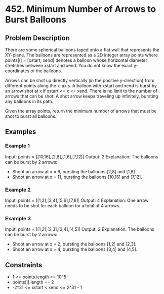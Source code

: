 # 452. Minimum Number of Arrows to Burst Balloons

## Problem Description

There are some spherical balloons taped onto a flat wall that represents the XY-plane. The balloons are represented as a 2D integer array points where points[i] = [xstart, xend] denotes a balloon whose horizontal diameter stretches between xstart and xend. You do not know the exact y-coordinates of the balloons.

Arrows can be shot up directly vertically (in the positive y-direction) from different points along the x-axis. A balloon with xstart and xend is burst by an arrow shot at x if xstart <= x <= xend. There is no limit to the number of arrows that can be shot. A shot arrow keeps traveling up infinitely, bursting any balloons in its path.

Given the array points, return the minimum number of arrows that must be shot to burst all balloons.

## Examples

### Example 1

Input: points = [[10,16],[2,8],[1,6],[7,12]]
Output: 2
Explanation: The balloons can be burst by 2 arrows:

- Shoot an arrow at x = 6, bursting the balloons [2,8] and [1,6].
- Shoot an arrow at x = 11, bursting the balloons [10,16] and [7,12].

### Example 2

Input: points = [[1,2],[3,4],[5,6],[7,8]]
Output: 4
Explanation: One arrow needs to be shot for each balloon for a total of 4 arrows.

### Example 3

Input: points = [[1,2],[2,3],[3,4],[4,5]]
Output: 2
Explanation: The balloons can be burst by 2 arrows:

- Shoot an arrow at x = 2, bursting the balloons [1,2] and [2,3].
- Shoot an arrow at x = 4, bursting the balloons [3,4] and [4,5].

## Constraints

- 1 <= points.length <= 10^5
- points[i].length == 2
- -2^31 <= xstart < xend <= 2^31 - 1
